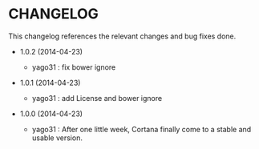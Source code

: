 CHANGELOG
=========

This changelog references the relevant changes and bug fixes done.

* 1.0.2 (2014-04-23)
  * yago31 : fix bower ignore

* 1.0.1 (2014-04-23)
  * yago31 : add License and bower ignore

* 1.0.0 (2014-04-23)
  * yago31 : After one little week, Cortana finally come to a stable and usable version.
